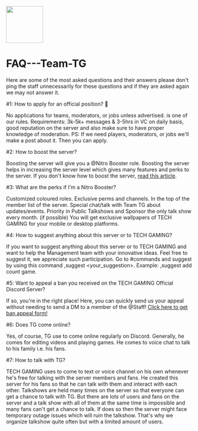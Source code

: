 <image src="https://user-images.githubusercontent.com/93303277/139381082-de64c59b-a36a-431e-92a9-7e3bb4fc9aee.png" width="100" height="100">

# FAQ---Team-TG


Here are some of the most asked questions and their answers please don't ping the staff unnecessarily for these questions and if they are asked again we may not answer it.



#1: How to apply for an official position? 🤔

No applications for teams, moderators, or jobs unless advertised. is one of our rules.
Requirements: 3k-5k+ messages & 3-5hrs in VC on daily basis, good reputation on the server and also make sure to have proper knowledge of moderation.
PS: If we need players, moderators, or jobs we'll make a post about it. Then you can apply.



#2: How to boost the server? 

Boosting the server will give you a @Nitro Booster role. Boosting the server helps in increasing the server level which gives many features and perks to the server. If you don't know how to boost the server, [read this article](https://support.discord.com/hc/en-us/articles/360028038352-Server-Boosting-).



#3: What are the perks if I'm a Nitro Booster?

Customized coloured roles.
Exclusive perms and channels.
In the top of the member list of the server.
Special chat/talk with Team TG about updates/events.
Priority in Public Talkshows and Sponsor the only talk show every month. (if possible)
You will get exclusive wallpapers of TECH GAMING for your mobile or desktop platforms.



#4: How to suggest anything about this server or to TECH GAMING? 

If you want to suggest anything about this server or to TECH GAMING and want to help the Management team with your innovative ideas. Feel free to suggest it, we appreciate such participation. Go to #commands and suggest by using this command ,suggest <your_suggestion>. Example: ,suggest add count game.



#5: Want to appeal a ban you received on the TECH GAMING Official Discord Server? 

If so, you're in the right place! Here, you can quickly send us your appeal without needing to send a DM to a member of the @Staff! [Click here to get ban appeal form!](https://forms.gle/NRxovS9y2hMzVFQJ7)



#6: Does TG come online? 

Yes, of course, TG use to come online regularly on Discord. Generally, he comes for editing videos and playing games. He comes to voice chat to talk to his family i.e. his fans.



#7: How to talk with TG?

TECH GAMING uses to come to text or voice channel on his own whenever he's free for talking with the server members and fans. He created this server for his fans so that he can talk with them and interact with each other. Talkshows are held many times on the server so that everyone can get a chance to talk with TG. But there are lots of users and fans on the server and a talk show with all of them at the same time is impossible and many fans can't get a chance to talk. If does so then the server might face temporary outage issues which will ruin the talkshow. That's why we organize talkshow quite often but with a limited amount of users.
